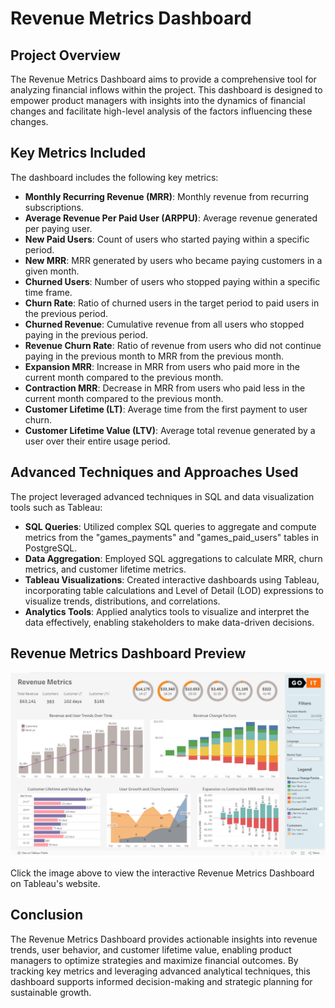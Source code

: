# Revenue Metrics Dashboard

## Project Overview
The Revenue Metrics Dashboard aims to provide a comprehensive tool for analyzing financial inflows within the project. This dashboard is designed to empower product managers with insights into the dynamics of financial changes and facilitate high-level analysis of the factors influencing these changes.

## Key Metrics Included
The dashboard includes the following key metrics:
- **Monthly Recurring Revenue (MRR)**: Monthly revenue from recurring subscriptions.
- **Average Revenue Per Paid User (ARPPU)**: Average revenue generated per paying user.
- **New Paid Users**: Count of users who started paying within a specific period.
- **New MRR**: MRR generated by users who became paying customers in a given month.
- **Churned Users**: Number of users who stopped paying within a specific time frame.
- **Churn Rate**: Ratio of churned users in the target period to paid users in the previous period.
- **Churned Revenue**: Cumulative revenue from all users who stopped paying in the previous period.
- **Revenue Churn Rate**: Ratio of revenue from users who did not continue paying in the previous month to MRR from the previous month.
- **Expansion MRR**: Increase in MRR from users who paid more in the current month compared to the previous month.
- **Contraction MRR**: Decrease in MRR from users who paid less in the current month compared to the previous month.
- **Customer Lifetime (LT)**: Average time from the first payment to user churn.
- **Customer Lifetime Value (LTV)**: Average total revenue generated by a user over their entire usage period.

## Advanced Techniques and Approaches Used
The project leveraged advanced techniques in SQL and data visualization tools such as Tableau:
- **SQL Queries**: Utilized complex SQL queries to aggregate and compute metrics from the "games_payments" and "games_paid_users" tables in PostgreSQL.
- **Data Aggregation**: Employed SQL aggregations to calculate MRR, churn metrics, and customer lifetime metrics.
- **Tableau Visualizations**: Created interactive dashboards using Tableau, incorporating table calculations and Level of Detail (LOD) expressions to visualize trends, distributions, and correlations.
- **Analytics Tools**: Applied analytics tools to visualize and interpret the data effectively, enabling stakeholders to make data-driven decisions.

## Revenue Metrics Dashboard Preview

[![Revenue Metrics Dashboard](https://raw.githubusercontent.com/Plishka/revenue_metrics/4217e1dca21b6016b629472839aad0a245b070d7/Revenue%20Metrics.png)](https://public.tableau.com/app/profile/oleksandr.plishka/viz/RevenueMetrics_17055101609680/Dashboard1)

Click the image above to view the interactive Revenue Metrics Dashboard on Tableau's website.

## Conclusion
The Revenue Metrics Dashboard provides actionable insights into revenue trends, user behavior, and customer lifetime value, enabling product managers to optimize strategies and maximize financial outcomes. By tracking key metrics and leveraging advanced analytical techniques, this dashboard supports informed decision-making and strategic planning for sustainable growth.
